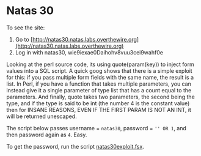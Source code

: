 # Natas 30

To see the site:

1. Go to [http://natas30.natas.labs.overthewire.org](http://natas30.natas.labs.overthewire.org)
2. Log in with natas30, wie9iexae0Daihohv8vuu3cei9wahf0e

Looking at the perl source code, its using quote(param(key)) to inject form values into a SQL script. A quick goog shows that there is a simple exploit for this: if you pass multiple form fields with the same name, the result is a list. In Perl, if you have a function that takes multiple parameters, you can instead give it a single parameter of type list that has a count equal to the parameters. And finally, quote takes two parameters, the second being the type, and if the type is said to be int (the number 4 is the constant value) then for INSANE REASONS, EVEN IF THE FIRST PARAM IS NOT AN INT, it will be returned unescaped. 

The script below passes username = `natas30`, password = `'' OR 1`, and then password again as `4`. Easy.

To get the password, run the script [natas30exploit.fsx](./natas30exploit.fsx).
